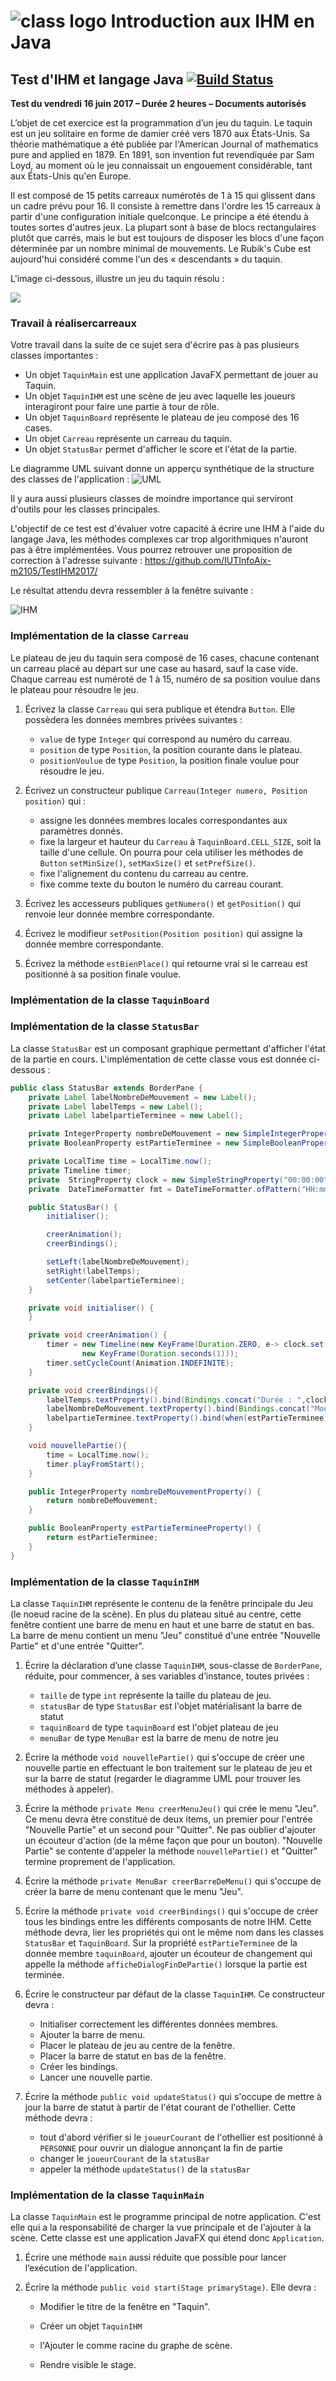 # <img src="https://raw.githubusercontent.com/IUTInfoAix-M2105/Syllabus/master/assets/logo.png" alt="class logo" class="logo"/> Introduction aux IHM en Java 

## Test d'IHM et langage Java [![Build Status](https://travis-ci.com/IUTInfoAix-M2105/TestIHM2017.svg?token=zPXgu159amQhEb4ShTxW&branch=master)](https://travis-ci.com/IUTInfoAix-M2105/TestIHM2017)

**Test du vendredi 16 juin 2017 – Durée 2 heures – Documents autorisés**

L’objet de cet exercice est la programmation d’un jeu du taquin. Le taquin est un jeu solitaire en forme de damier créé 
vers 1870 aux États-Unis. Sa théorie mathématique a été publiée par l'American Journal of mathematics pure and applied 
en 1879. En 1891, son invention fut revendiquée par Sam Loyd, au moment où le jeu connaissait un engouement considérable, 
tant aux États-Unis qu'en Europe. 

Il est composé de 15 petits carreaux numérotés de 1 à 15 qui glissent dans un cadre prévu pour 16. Il consiste à 
remettre dans l'ordre les 15 carreaux à partir d'une configuration initiale quelconque. Le principe a été étendu à 
toutes sortes d'autres jeux. La plupart sont à base de blocs rectangulaires plutôt que carrés, mais le but est toujours 
de disposer les blocs d'une façon déterminée par un nombre minimal de mouvements. Le Rubik's Cube est aujourd'hui 
considéré comme l'un des « descendants » du taquin.

L'image ci-dessous, illustre un jeu du taquin résolu :

![](https://upload.wikimedia.org/wikipedia/commons/thumb/9/91/15-puzzle.svg/768px-15-puzzle.svg.png)

### Travail à réalisercarreaux
Votre travail dans la suite de ce sujet sera d'écrire pas à pas plusieurs classes importantes :
- Un objet `TaquinMain` est une application JavaFX permettant de jouer au Taquin.
- Un objet `TaquinIHM` est une scène de jeu avec laquelle les joueurs interagiront pour faire une partie à tour de rôle.
- Un objet `TaquinBoard` représente le plateau de jeu composé des 16 cases.
- Un objet `Carreau` représente un carreau du taquin.
- Un objet `StatusBar` permet d'afficher le score et l'état de la partie.

Le diagramme UML suivant donne un apperçu synthétique de la structure des classes de l'application :
![UML](src/main/resources/diagram.png)

Il y aura aussi plusieurs classes de moindre importance qui serviront d'outils pour les classes principales.

L'objectif de ce test est d'évaluer votre capacité à écrire une IHM à l'aide du langage Java, les méthodes complexes 
car trop algorithmiques n'auront pas à être implémentées. Vous pourrez retrouver une proposition de correction à l'adresse 
suivante : https://github.com/IUTInfoAix-m2105/TestIHM2017/

Le résultat attendu devra ressembler à la fenêtre suivante :

![IHM](src/main/resources/assets/taquin_screenshot.png)

### Implémentation de la classe `Carreau`

Le plateau de jeu du taquin sera composé de 16 cases, chacune contenant un carreau placé au départ sur une case au hasard, sauf la case vide.
Chaque carreau est numéroté de 1 à 15, numéro de sa position voulue dans le plateau pour résoudre le jeu.

1. Écrivez la classe `Carreau` qui sera publique et étendra `Button`. Elle possèdera les données membres privées suivantes :
     - `value` de type `Integer` qui correspond au numéro du carreau. 
     - `position` de type `Position`, la position courante dans le plateau.
     - `positionVoulue` de type `Position`, la position finale voulue pour résoudre le jeu.

2. Écrivez un constructeur publique `Carreau(Integer numero, Position position)` qui : 
    - assigne les données membres locales correspondantes aux paramètres donnés.
    - fixe la largeur et hauteur du `Carreau` à `TaquinBoard.CELL_SIZE`, soit la taille d'une cellule. On pourra pour cela utiliser les méthodes de `Button` `setMinSize()`, `setMaxSize()` et `setPrefSize()`.
    - fixe l'alignement du contenu du carreau au centre.
    - fixe comme texte du bouton le numéro du carreau courant.

3. Écrivez les accesseurs publiques `getNumero()` et `getPosition()` qui renvoie leur donnée membre correspondante.

4. Écrivez le modifieur `setPosition(Position position)` qui assigne la donnée membre correspondante.

5. Écrivez la méthode `estBienPlace()` qui retourne vrai si le carreau est positionné à sa position finale voulue.


### Implémentation de la classe `TaquinBoard`

### Implémentation de la classe `StatusBar`
La classe `StatusBar` est un composant graphique permettant d'afficher l'état de la partie en cours. 
L'implémentation de cette classe vous est donnée ci-dessous :
```java
public class StatusBar extends BorderPane {
    private Label labelNombreDeMouvement = new Label();
    private Label labelTemps = new Label();
    private Label labelpartieTerminee = new Label();

    private IntegerProperty nombreDeMouvement = new SimpleIntegerProperty();
    private BooleanProperty estPartieTerminee = new SimpleBooleanProperty();

    private LocalTime time = LocalTime.now();
    private Timeline timer;
    private  StringProperty clock = new SimpleStringProperty("00:00:00");
    private  DateTimeFormatter fmt = DateTimeFormatter.ofPattern("HH:mm:ss").withZone(ZoneId.systemDefault());

    public StatusBar() {
        initialiser();

        creerAnimation();
        creerBindings();

        setLeft(labelNombreDeMouvement);
        setRight(labelTemps);
        setCenter(labelpartieTerminee);
    }

    private void initialiser() {
    }

    private void creerAnimation() {
        timer = new Timeline(new KeyFrame(Duration.ZERO, e-> clock.set(LocalTime.now().minusNanos(time.toNanoOfDay()).format(fmt))),
                new KeyFrame(Duration.seconds(1)));
        timer.setCycleCount(Animation.INDEFINITE);
    }

    private void creerBindings(){
        labelTemps.textProperty().bind(Bindings.concat("Durée : ",clock));
        labelNombreDeMouvement.textProperty().bind(Bindings.concat("Mouvements : ",nombreDeMouvement));
        labelpartieTerminee.textProperty().bind(when(estPartieTerminee).then("Partie terminée !").otherwise(""));
    }

    void nouvellePartie(){
        time = LocalTime.now();
        timer.playFromStart();
    }

    public IntegerProperty nombreDeMouvementProperty() {
        return nombreDeMouvement;
    }

    public BooleanProperty estPartieTermineeProperty() {
        return estPartieTerminee;
    }
}
```

### Implémentation de la classe `TaquinIHM`
La classe `TaquinIHM` représente le contenu de la fenêtre principale du Jeu (le noeud racine de la scène). En plus du 
plateau situé au centre, cette fenêtre contient une barre de menu en haut et une barre de statut en bas. La barre de menu 
contient un menu "Jeu" constitué d'une entrée "Nouvelle Partie" et d'une entrée "Quitter".

1. Écrire la déclaration d’une classe `TaquinIHM`, sous-classe de `BorderPane`, réduite, pour commencer, à 
ses variables d’instance, toutes privées :
    - `taille` de type `int` représente la taille du plateau de jeu.
    - `statusBar` de type `StatusBar` est l'objet matérialisant la barre de statut
    - `taquinBoard` de type `taquinBoard` est l'objet plateau de jeu
    - `menuBar` de type `MenuBar` est la barre de menu de notre jeu

2. Écrire la méthode `void nouvellePartie()` qui s'occupe de créer une nouvelle partie en effectuant le bon traitement 
sur le plateau de jeu et sur la barre de statut (regarder le diagramme UML pour trouver les méthodes à appeler).

3. Écrire la méthode `private Menu creerMenuJeu()` qui crée le menu "Jeu". Ce menu devra être constitué de deux items, 
un premier pour l'entrée "Nouvelle Partie" et un second pour "Quitter". Ne pas oublier d'ajouter un écouteur d'action 
(de la même façon que pour un bouton). "Nouvelle Partie" se contente d'appeler la méthode `nouvellePartie()` et "Quitter"
termine proprement de l'application.

4. Écrire la méthode `private MenuBar creerBarreDeMenu()` qui s'occupe de créer la barre de menu contenant que le menu "Jeu".

5. Écrire la méthode `private void creerBindings()` qui s'occupe de créer tous les bindings entre les différents 
composants de notre IHM. Cette méthode devra, lier les propriétés qui ont le même nom dans les classes `StatusBar` 
et `TaquinBoard`. Sur la propriété `estPartieTerminee` de la donnée membre `taquinBoard`, ajouter un écouteur de 
changement qui appelle la méthode `afficheDialogFinDePartie()` lorsque la partie est terminée. 

6. Écrire le constructeur par défaut de la classe `TaquinIHM`. Ce constructeur devra :
    - Initialiser correctement les différentes données membres.
    - Ajouter la barre de menu.
    - Placer le plateau de jeu au centre de la fenêtre.
    - Placer la barre de statut en bas de la fenêtre.
    - Créer les bindings.
    - Lancer une nouvelle partie.
    
7. Écrire la méthode `public void updateStatus()` qui s'occupe de mettre à jour la barre de statut à partir de l'état courant de l'othellier. Cette méthode devra :
    - tout d'abord vérifier si le `joueurCourant` de l'othellier est positionné à `PERSONNE` pour ouvrir un dialogue annonçant la fin de partie
    - changer le `joueurCourant` de la `statusBar`
    - appeler la méthode `updateStatus()` de la `statusBar`

### Implémentation de la classe `TaquinMain`

La classe `TaquinMain` est le programme principal de notre application. C'est elle qui a la responsabilité de 
charger la vue principale et de l'ajouter à la scène. Cette classe est une application JavaFX qui étend donc `Application`.

1. Écrire une méthode `main` aussi réduite que possible pour lancer l’exécution de l'application.


2. Écrire la méthode `public void start(Stage primaryStage)`. Elle devra :
    - Modifier le titre de la fenêtre en "Taquin".

    - Créer un objet `TaquinIHM`
    
    - l'Ajouter le comme racine du graphe de scène.

    - Rendre visible le stage.
